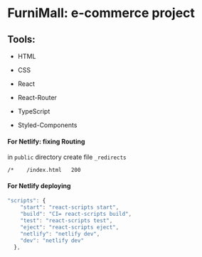 # FurniMall: e-commerce project

## Tools:

- HTML

- CSS

- React

- React-Router

- TypeScript

- Styled-Components

#### For Netlify: fixing Routing

in `public` directory create file `_redirects`

```
/*    /index.html   200

```

#### For Netlify deploying

```js
"scripts": {
    "start": "react-scripts start",
    "build": "CI= react-scripts build",
    "test": "react-scripts test",
    "eject": "react-scripts eject",
    "netlify": "netlify dev",
    "dev": "netlify dev"
  },
```
